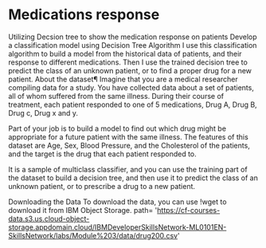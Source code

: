 # Medications response
 Utilizing Decsion tree to show the medication response on patients
Develop a classification model using Decision Tree Algorithm
I use this classification algorithm to build a model from the historical data of patients, and their response to different medications. Then I use the trained decision tree to predict the class of an unknown patient, or to find a proper drug for a new patient.
About the dataset¶
Imagine that you are a medical researcher compiling data for a study. You have collected data about a set of patients, all of whom suffered from the same illness. During their course of treatment, each patient responded to one of 5 medications, Drug A, Drug B, Drug c, Drug x and y.

Part of your job is to build a model to find out which drug might be appropriate for a future patient with the same illness. The features of this dataset are Age, Sex, Blood Pressure, and the Cholesterol of the patients, and the target is the drug that each patient responded to.

It is a sample of multiclass classifier, and you can use the training part of the dataset to build a decision tree, and then use it to predict the class of an unknown patient, or to prescribe a drug to a new patient.

Downloading the Data
To download the data, you can use !wget to download it from IBM Object Storage.
path= 'https://cf-courses-data.s3.us.cloud-object-storage.appdomain.cloud/IBMDeveloperSkillsNetwork-ML0101EN-SkillsNetwork/labs/Module%203/data/drug200.csv'